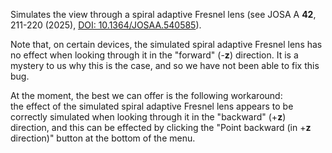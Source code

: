 Simulates the view through a spiral adaptive Fresnel lens (see JOSA A **42**, 211-220 (2025), [DOI: 10.1364/JOSAA.540585](https://doi.org/10.1364/JOSAA.540585)).

Note that, on certain devices, the simulated spiral adaptive Fresnel lens has no effect when looking through it in the "forward" (-**z**) direction.
It is a mystery to us why this is the case, and so we have not been able to fix this bug.

At the moment, the best we can offer is the following workaround:  
the effect of the simulated spiral adaptive Fresnel lens appears to be correctly simulated when looking through it in the "backward" (+**z**) direction, and this can be effected by clicking the "Point backward (in +**z** direction)" button at the bottom of the menu.
